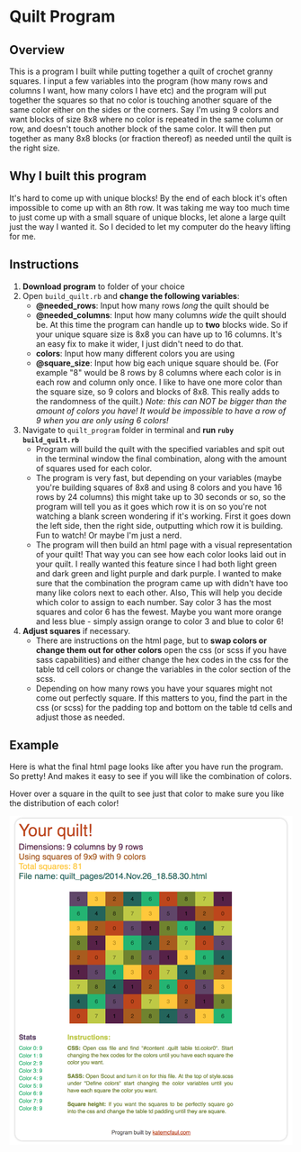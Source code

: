 # Quilt Program

## Overview

This is a program I built while putting together a quilt of crochet granny squares. I input a few variables into the program (how many rows and columns I want, how many colors I have etc) and the program will put together the squares so that no color is touching another square of the same color either on the sides or the corners. Say I'm using 9 colors and want blocks of size 8x8 where no color is repeated in the same column or row, and doesn't touch another block of the same color. It will then put together as many 8x8 blocks (or fraction thereof) as needed until the quilt is the right size. 

## Why I built this program

It's hard to come up with unique blocks! By the end of each block it's often impossible to come up with an 8th row. It was taking me way too much time to just come up with a small square of unique blocks, let alone a large quilt just the way I wanted it. So I decided to let my computer do the heavy lifting for me. 

## Instructions

1. **Download program** to folder of your choice
2. Open `build_quilt.rb` and **change the following variables**:
    * **@needed_rows**: Input how many rows _long_ the quilt should be
    * **@needed_columns**: Input how many columns _wide_ the quilt should be. At this time the program can handle up to **two** blocks wide. So if your unique square size is 8x8 you can have up to 16 columns. It's an easy fix to make it wider, I just didn't need to do that.
    * **colors**: Input how many different colors you are using
    * **@square_size**: Input how big each unique square should be. (For example "8" would be 8 rows by 8 columns where each color is in each row and column only once. I like to have one more color than the square size, so 9 colors and blocks of 8x8. This really adds to the randomness of the quilt.) _Note: this can NOT be bigger than the amount of colors you have! It would be impossible to have a row of 9 when you are only using 6 colors!_
3. Navigate to `quilt_program` folder in terminal and **run `ruby build_quilt.rb`**
    * Program will build the quilt with the specified variables and spit out in the terminal window the final combination, along with the amount of squares used for each color.
    * The program is very fast, but depending on your variables (maybe you're building squares of 8x8 and using 8 colors and you have 16 rows by 24 columns) this might take up to 30 seconds or so, so the program will tell you as it goes which row it is on so you're not watching a blank screen wondering if it's working. First it goes down the left side, then the right side, outputting which row it is building. Fun to watch! Or maybe I'm just a nerd. 
    * The program will then build an html page with a visual representation of your quilt! That way you can see how each color looks laid out in your quilt. I really wanted this feature since I had both light green and dark green and light purple and dark purple. I wanted to make sure that the combination the program came up with didn't have too many like colors next to each other. Also,  This will help you decide which color to assign to each number. Say color 3 has the most squares and color 6 has the fewest. Maybe you want more orange and less blue - simply assign orange to color 3 and blue to color 6!
4. **Adjust squares** if necessary. 
    * There are instructions on the html page, but to **swap colors or change them out for other colors** open the css (or scss if you have sass capabilities) and either change the hex codes in the css for the table td cell colors or change the variables in the color section of the scss.
    * Depending on how many rows you have your squares might not come out perfectly square. If this matters to you, find the part in the css (or scss) for the padding top and bottom on the table td cells and adjust those as needed.

## Example

Here is what the final html page looks like after you have run the program. So pretty! And makes it easy to see if you will like the combination of colors. 

Hover over a square in the quilt to see just that color to make sure you like the distribution of each color!

![Quilt Output](img/quilt.png)
